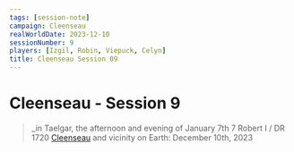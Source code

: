 ```yaml
---
tags: [session-note]
campaign: Cleenseau
realWorldDate: 2023-12-10
sessionNumber: 9
players: [Izgil, Robin, Viepuck, Celyn]
title: Cleenseau Session 09
---
```

# Cleenseau - Session 9
>_in Taelgar, the afternoon and evening of January 7th
>7 Robert I / DR 1720
>[Cleenseau](<../../../gazetteer/greater-sembara/sembara/barony-of-aveil/cleenseau-region/cleenseau/cleenseau.md>) and vicinity
>on Earth: December 10th, 2023

